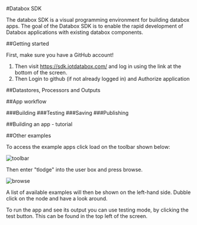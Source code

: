 #Databox SDK

The databox SDK is a visual programming environment for building databox apps. The goal of the Databox SDK is to enable the rapid development of Databox applications with existing databox components.

##Getting started

First, make sure you have a GitHub account!

   1. Then visit https://sdk.iotdatabox.com/ and log in using the link at the bottom of the screen. 
   2. Then Login to github (if not already logged in) and Authorize application

##Datastores, Processors and Outputs  

##App workflow

###Building
###Testing
###Saving
###Publishing

##Building an app - tutorial

##Other examples

To access the example apps click load on the toolbar shown below:

![toolbar](https://raw.githubusercontent.com/me-box/iot.red/master/docs/images/toolbar.png "toolbar")

Then enter "tlodge" into the user box and press browse. 

![browse](https://raw.githubusercontent.com/me-box/iot.red/master/docs/images/browse.png "browse")

A list of available examples will then be shown on the left-hand side. Dubble click on the node and have a look around. 

To run the app and see its output you can use testing mode, by clicking the test button. This can be found in the top left of the screen. 
